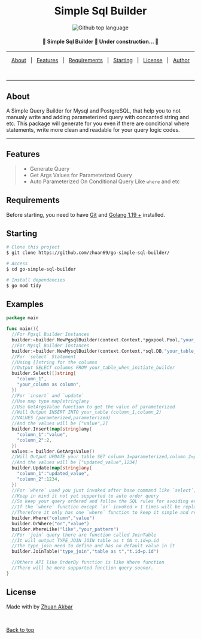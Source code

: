 <h1 align="center">
Simple Sql Builder
</h1>

<p align="center">
  <img align="center" alt="Github top language" src="https://img.shields.io/github/languages/top/zhuan69/go-simple-sql-builder?color=56BEB8">
  <h4 align="center"> 
    🚧  Simple Sql Builder 🚀 Under construction...  🚧
  </h4>
</p>

---

<p align="center">
  <a href="#about">About</a> &#xa0; | &#xa0; 
  <a href="#features">Features</a> &#xa0; | &#xa0;
<!--   <a href="#technologies">Technologies</a> &#xa0; | &#xa0; -->
  <a href="#requirements">Requirements</a> &#xa0; | &#xa0;
  <a href="#starting">Starting</a> &#xa0; | &#xa0;
  <a href="#license">License</a> &#xa0; | &#xa0;
  <a href="https://github.com/zhuan69" target="_blank">Author</a>
</p>

<br>

----

## About ##

A Simple Query Builder for Mysql and PostgreSQL, that help you to not manualy write and adding parameterized query with concanted string and etc. This package will generate for you even if there are conditional where statements, write more clean and readable for your query logic codes. 

----

## Features ##

>- Generate Query
>- Get Args Values for Parameterized Query
>- Auto Parameterized On Conditional Query Like `where` and etc

<!-- ## Technologies ##

The following tools were used in this project:

- [Expo](https://expo.io/)
- [Node.js](https://nodejs.org/en/)
- [React](https://pt-br.reactjs.org/)
- [React Native](https://reactnative.dev/)
- [TypeScript](https://www.typescriptlang.org/) -->

## Requirements ##

Before starting, you need to have [Git](https://git-scm.com) and [Golang 1.19 +](https://go.dev/dl/) installed.

## Starting ##

```bash
# Clone this project
$ git clone https://github.com/zhuan69/go-simple-sql-builder/

# Access
$ cd go-simple-sql-builder

# Install dependencies
$ go mod tidy
```

## Examples ##
```go
package main

func main(){
  //For Pgsql Builder Instances
  builder:=builder.NewPgsqlBuilder(context.Context,*pgxpool.Pool,"your_table_name")
  //For Mysql Builder Instances
  builder:=builder.NewMysqlBuilder(context.Context,*sql.DB,"your_table_name")
  //For `select` Statement
  //Using []string for the columns
  //Output SELECT columns FROM your_table_when_initiate_builder
  builder.Select([]string{
    "column_1",
    "your_column as column",
  })
  //For `insert` and `update`
  //Use map type map[string]any
  //Use GetArgsValue function to get the value of parameterized
  //Will Output INSERT INTO your_table (column_1,column_2) 
  //VALUES (paramterized,parameterized)
  //And the values will be ["value",2]
  builder.Insert(map[string]amy{
    "column_1":"value",
    "column_2":2,
  })
  values:= builder.GetArgsValue()
  //Will Output UPDATE your_table SET column_1=parameterized,column_2=paramterized
  //And the values will be ["updated_value",1234]
  builder.Update(map[string]any{
    "column_1":"updated_value",
    "column_2":1234,
  })
  //For `where` used you just invoked after base command like `select`, `update`, etc
  //Keep in mind it not yet supported to auto order query
  //So keep your query ordered and follow the SQL rules for avoiding error query
  //If the `where` function except `or` invoked > 1 times will be replaced as an AND query
  //Therefore it only has one `where` function to keep it simple and reduce the complexity
  builder.Where("column","value")
  builder.OrWhere("or","value")
  builder.WhereLike("like","your_pattern")
  //For `join` query there are function called JoinTable
  //It will output TYPE_JOIN JOIN table as t ON t.id=p.id
  //The type_join need to define and has no default value in it
  builder.JoinTable("type_join","table as t","t.id=p.id")

  //Others API like OrderBy function is like Where function
  //There will be more supported function query sooner.
}
```

## License ##

Made with by <a href="https://github.com/zhuan69" target="_blank">Zhuan Akbar</a>

&#xa0;

<a href="#top">Back to top</a>
